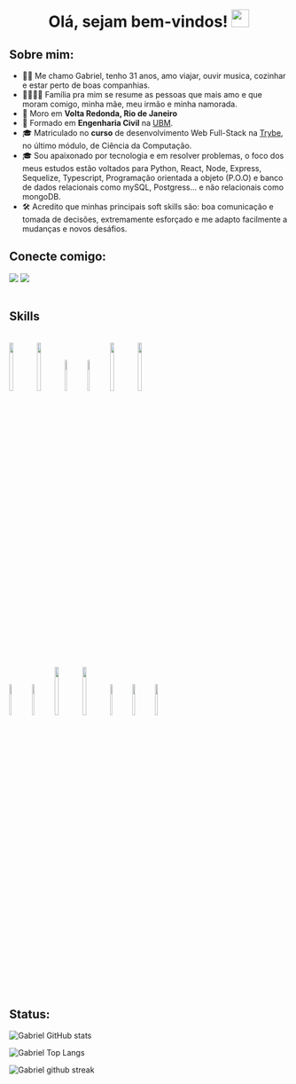 <h1 align="center">Olá, sejam bem-vindos! <img src="https://media.giphy.com/media/hvRJCLFzcasrR4ia7z/giphy.gif" width="32"></h1>


## Sobre mim:

- 🧑‍💻 Me chamo Gabriel, tenho 31 anos, amo viajar, ouvir musica, cozinhar e estar perto de boas companhias.
- 👨‍👩‍👧‍👦 Família pra mim se resume as pessoas que mais amo e que moram comigo, minha mãe, meu irmão e minha namorada.
- 🏡 Moro em **Volta Redonda, Rio de Janeiro**
- 🏢 Formado em **Engenharia Civil** na [UBM](https://www.ubm.br/).
- 🎓 Matriculado no **curso** de desenvolvimento Web Full-Stack na [Trybe](https://www.betrybe.com/), no último módulo, de Ciência da Computação.
- 🎓 Sou apaixonado por tecnologia e em resolver problemas, o foco dos meus estudos estão voltados para Python, React, Node, Express, Sequelize, Typescript, Programação orientada a objeto (P.O.O) e banco de dados relacionais como mySQL, Postgress... e não relacionais como mongoDB.
- 🛠️ Acredito que minhas principais soft skills são: boa comunicação e tomada de decisões, extremamente esforçado e me adapto facilmente a mudanças e novos desáfios.


## Conecte comigo:

<div>      
  <a href="https://www.linkedin.com/in/gabriel-pereira-antunes" target="_blank"><img src="https://img.icons8.com/fluency/48/000000/linkedin.png"            target="_blank"></a>  
  <a href="mailto:gabrielja2antunes@gmail.com"><img src="https://img.icons8.com/fluency/48/000000/apple-mail.png" target="_blank"></a>     
<div>
<br/>
   
 
## Skills
   
<div style="display: inline-block"><br/>
   <img width="15%" src="https://www.vectorlogo.zone/logos/javascript/javascript-ar21.svg">
   <img width="15%" src="https://www.vectorlogo.zone/logos/typescriptlang/typescriptlang-ar21.svg">
   <img width="12%" src="https://www.vectorlogo.zone/logos/reactjs/reactjs-ar21.svg">
   <img width="12%" src="https://www.vectorlogo.zone/logos/mysql/mysql-ar21.svg">
   <img width="15%" src="https://www.vectorlogo.zone/logos/mongodb/mongodb-ar21.svg">
   <img width="15%" src="https://www.vectorlogo.zone/logos/docker/docker-ar21.svg">  
   <img width="12%" src="https://www.vectorlogo.zone/logos/nodejs/nodejs-ar21.svg">
   <img width="12%" src="https://www.vectorlogo.zone/logos/expressjs/expressjs-ar21.svg">
   <img width="15%" src="https://www.vectorlogo.zone/logos/npmjs/npmjs-ar21.svg">
   <img width="15%" src="https://www.vectorlogo.zone/logos/python/python-horizontal.svg">
   <img width="12%" src="https://www.vectorlogo.zone/logos/jestjsio/jestjsio-ar21.svg">
   <img width="12%" src="https://www.vectorlogo.zone/logos/mochajs/mochajs-ar21.svg">
   <img width="12%" src="https://www.vectorlogo.zone/logos/chaijs/chaijs-ar21.svg">   
  
<div>
 

 ## Status:
   
![Gabriel GitHub stats](https://github-readme-stats-git-masterrstaa-rickstaa.vercel.app/api?username=Gabrielja2&theme=blue-green)
   
![Gabriel Top Langs](https://github-readme-stats-git-masterrstaa-rickstaa.vercel.app/api/top-langs/?username=Gabrielja2&theme=blue-green)
   
![Gabriel github streak](https://github-readme-streak-stats.herokuapp.com/?user=Gabrielja2&theme=blue-green)
